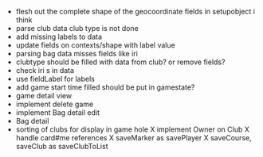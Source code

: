 - flesh out the complete shape of the geocoordinate fields in setupobject i think
- parse club data club type is not done
- add missing labels to data
- update fields on contexts/shape with  label value
- parsing bag data misses fields like iri 
- clubtype should be filled with data from club? or remove fields? 
- check iri s in data
- use fieldLabel for labels
- add game start time filled should be put in gamestate?  
- game detail view
- implement delete game
- implement Bag detail edit
- Bag detail
- sorting of clubs for display in game hole
X implement Owner on Club
X handle card#me references
X saveMarker as savePlayer
X saveCourse, saveClub as saveClubToList
